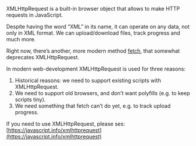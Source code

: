 XMLHttpRequest is a built-in browser object that allows to make HTTP requests in JavaScript.

Despite having the word “XML” in its name, it can operate on any data, not only in XML format. We can upload/download files, track progress and much more.

Right now, there’s another, more modern method [fetch](onenote:#fetch&section-id={0326c9b2-bccc-4be5-91b3-71cb75eef69f}&page-id={b2cec9e8-b385-4f92-aa86-cc388efec152}&end), that somewhat deprecates XMLHttpRequest.

In modern web-development XMLHttpRequest is used for three reasons:

1. Historical reasons: we need to support existing scripts with XMLHttpRequest.
2. We need to support old browsers, and don’t want polyfills (e.g. to keep scripts tiny).
3. We need something that fetch can’t do yet, e.g. to track upload progress.

If you need to use XMLHttpRequest, please ses: [https://javascript.info/xmlhttprequest](https://javascript.info/xmlhttprequest)